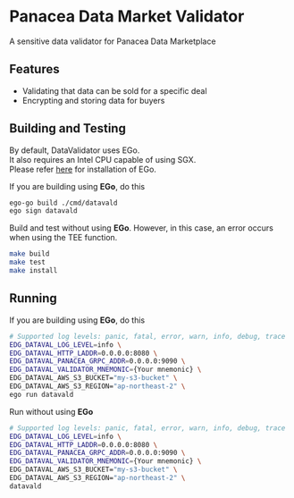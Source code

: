 # Panacea Data Market Validator

A sensitive data validator for Panacea Data Marketplace

## Features

- Validating that data can be sold for a specific deal
- Encrypting and storing data for buyers

## Building and Testing
By default, DataValidator uses EGo.<br/>
It also requires an Intel CPU capable of using SGX.<br/>
Please refer [here](https://docs.edgeless.systems/ego/#/getting-started/install) for installation of EGo.

If you are building using **EGo**, do this
```bash
ego-go build ./cmd/datavald
ego sign datavald
```

Build and test without using **EGo**. However, in this case, an error occurs when using the TEE function.
```bash
make build
make test
make install
```

## Running
If you are building using **EGo**, do this
```bash
# Supported log levels: panic, fatal, error, warn, info, debug, trace
EDG_DATAVAL_LOG_LEVEL=info \
EDG_DATAVAL_HTTP_LADDR=0.0.0.0:8080 \
EDG_DATAVAL_PANACEA_GRPC_ADDR=0.0.0.0:9090 \
EDG_DATAVAL_VALIDATOR_MNEMONIC={Your mnemonic} \
EDG_DATAVAL_AWS_S3_BUCKET="my-s3-bucket" \
EDG_DATAVAL_AWS_S3_REGION="ap-northeast-2" \
ego run datavald
```
Run without using **EGo**
```bash
# Supported log levels: panic, fatal, error, warn, info, debug, trace
EDG_DATAVAL_LOG_LEVEL=info \
EDG_DATAVAL_HTTP_LADDR=0.0.0.0:8080 \
EDG_DATAVAL_PANACEA_GRPC_ADDR=0.0.0.0:9090 \
EDG_DATAVAL_VALIDATOR_MNEMONIC={Your mnemonic} \
EDG_DATAVAL_AWS_S3_BUCKET="my-s3-bucket" \
EDG_DATAVAL_AWS_S3_REGION="ap-northeast-2" \
datavald
```
